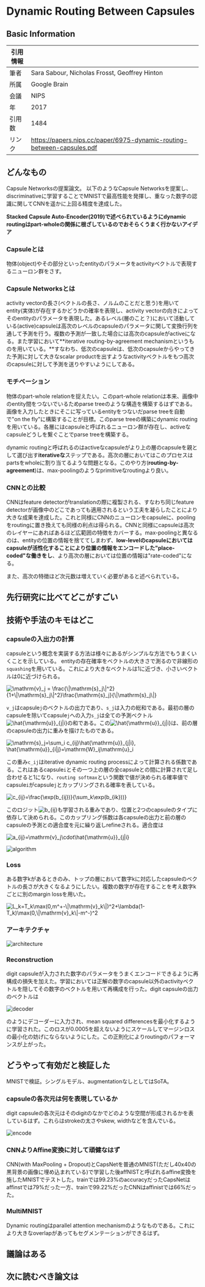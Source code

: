 # Dynamic Routing Between Capsules

## Basic Information

| 引用情報 |                                                                        |
| -------- | ---------------------------------------------------------------------- |
| 筆者     | Sara Sabour, Nicholas Frosst, Geoffrey Hinton                          |
| 所属     | Google Brain                                                           |
| 会議     | NIPS                                                                   |
| 年       | 2017                                                                   |
| 引用数   | 1484                                                                   |
| リンク   | https://papers.nips.cc/paper/6975-dynamic-routing-between-capsules.pdf |

## どんなもの

Capsule Networksの提案論文。
以下のようなCapsule Networksを提案し、discriminativeに学習することでMNISTで最高性能を発揮し、重なった数字の認識に関してCNNを遥かに上回る精度を達成した。

**Stacked Capsule Auto-Encoder(2019)で述べられているようにdynamic routingはpart-wholeの関係に根ざしているのでおそらくうまく行かないアイデア**

### Capsuleとは

物体(object)やその部分といったentityのパラメータをactivityベクトルで表現するニューロン群をさす。

### Capsule Networksとは

activity vectorの長さ(ベクトルの長さ、ノルムのことだと思う)を用いてentity(実体)が存在するかどうかの確率を表現し、activity vectorの向きによってそのentityのパラメータを表現した。あるレベル(層のこと？)において活動している(active)capsuleは高次のレベルのcapsuleのパラメータに関して変換行列を通して予測を行う。複数の予測が一致した場合には高次のcapsuleがactiveになる。また学習において**iterative routing-by-agreement mechanismというものを用いている。**すなわち、低次のcapsuleは、低次のcapsuleからやってきた予測に対して大きなscalar productを出すようなactivityベクトルをもつ高次のcapsuleに対して予測を送りやすいようにしてある。

### モチベーション

物体のpart-whole relationを捉えたい。このpart-whole relationは本来、画像中のentity間をつないでいるためparse treeのような構造を構築するはずである。画像を入力したときにそこに写っているentityをつないだparse treeを自動で"on the fly"に構築することが目標。このparse treeの構築にdynamic routingを用いている。各層にはcapsuleと呼ばれるニューロン群が存在し、activeなcapsuleどうしを繋ぐことでparse treeを構築する。

dynamic routingと呼ばれるのはactiveなcapsuleがより上の層のcapsuleを親として選び出す**iterativeな**ステップである。高次の層においてはこのプロセスはpartsをwholeに割り当てるような問題となる。このやり方(**routing-by-agreement**)は、max-poolingのようなprimitiveなroutingより良い。

### CNNとの比較

CNNはfeature detectorがtranslationの際に複製される、すなわち同じfeature detectorが画像中のどこであっても適用されるという工夫を凝らしたことにより大きな成果を達成した。これと同様にCNNのニューロンをcapsuleに、poolingをroutingに置き換えても同様の利点は得られる。CNNと同様にcapsuleは高次のレイヤーにあればあるほど広範囲の特徴をカバーする。max-poolingと異なるのは、entityの位置の情報を捨ててしまわず、**low-levelのcapsuleにおいてはcapsuleが活性化することにより位置の情報をエンコードした"place-coded"な働きをし**、より高次の層においては位置の情報は"rate-coded"になる。

また、高次の特徴ほど次元数は増えていく必要があると述べられている。

## 先行研究に比べてどこがすごい

## 技術や手法のキモはどこ

### capsuleの入出力の計算

capsuleという概念を実装する方法は様々にあるがシンプルな方法でもうまくいくことを示している。
entityの存在確率をベクトルの大きさで測るので非線形の`squashing`を用いている。これにより大きなベクトルは1に近づき、小さいベクトルは0に近づけられる。

<img src="https://latex.codecogs.com/gif.latex?\mathrm{v}_j&space;=&space;\frac{\|\mathrm{s}_j\|^2}{1&plus;\|\mathrm{s}_j\|^2}\frac{\mathrm{s}_j}{\|\mathrm{s}_j\|}" title="\mathrm{v}_j = \frac{\|\mathrm{s}_j\|^2}{1+\|\mathrm{s}_j\|^2}\frac{\mathrm{s}_j}{\|\mathrm{s}_j\|}" />

`v_j`はcapsule`j`のベクトルの出力であり、`s_j`は入力の総和である。最初の層のcapsuleを除いてcapsule`j`への入力`s_j`は全ての予測ベクトル<img src="https://latex.codecogs.com/gif.latex?\inline&space;\hat{\mathrm{u}}_{j|i}" title="\hat{\mathrm{u}}_{j|i}" />の和である。この<img src="https://latex.codecogs.com/gif.latex?\inline&space;\hat{\mathrm{u}}_{j|i}" title="\hat{\mathrm{u}}_{j|i}" />は、前の層のcapsuleの出力に重みを描けたものである。

<img src="https://latex.codecogs.com/gif.latex?\mathrm{s}_j=\sum_i&space;c_{ij}\hat{\mathrm{u}}_{j|i},&space;\hat{\mathrm{u}}_{i|j}=\mathrm{W}_ij\mathrm{u}_i" title="\mathrm{s}_j=\sum_i c_{ij}\hat{\mathrm{u}}_{j|i}, \hat{\mathrm{u}}_{i|j}=\mathrm{W}_ij\mathrm{u}_i" />

この重み`c_ij`はiterative dynamic routing processによって計算される係数である。これはあるcapsule`i`とその一つ上の層の全capsuleとの間に計算されて足し合わせると1になり、`routing softmax`という関数で値が決められる確率値でcapsule`i`がcapsule`j`とカップリングされる確率を表している。

<img src="https://latex.codecogs.com/gif.latex?c_{ij}=\frac{\exp(b_{ij})}{\sum_k\exp(b_{ik}))}" title="c_{ij}=\frac{\exp(b_{ij})}{\sum_k\exp(b_{ik}))}" />

このロジット<img src="https://latex.codecogs.com/gif.latex?\inline&space;b_{ij}" title="b_{ij}" />も学習される重みであり、位置と2つのcapsuleのタイプに依存して決められる。このカップリング係数は各capsuleの出力と前の層のcapsuleの予測との適合度を元に繰り返しrefineされる。適合度は

<img src="https://latex.codecogs.com/gif.latex?a_{ij}=\mathrm{v}_j\cdot\hat{\mathrm{u}}_{j|i}" title="a_{ij}=\mathrm{v}_j\cdot\hat{\mathrm{u}}_{j|i}" />

![algorithm](figures/dynamic-routing-algorithm.png)

### Loss

ある数字kがあるときのみ、トップの層において数字kに対応したcapsuleのベクトルの長さが大きくなるようにしたい。複数の数字が存在することを考え数字kごとに別のmargin lossを用いた。

<img src="https://latex.codecogs.com/gif.latex?L_k=T_k\max(0,m^&plus;-\|\mathrm{v}_k\|)^2&plus;\lambda(1-T_k)\max(0,\|\mathrm{v}_k\|-m^-)^2" title="L_k=T_k\max(0,m^+-\|\mathrm{v}_k\|)^2+\lambda(1-T_k)\max(0,\|\mathrm{v}_k\|-m^-)^2" />

### アーキテクチャ

![architecture](figures/model-architecture.png)

### Reconstruction

digit capsuleが入力された数字のパラメータをうまくエンコードできるように再構成の損失を加えた。学習においては正解の数字のcapsule以外のactivityベクトルを隠してその数字のベクトルを用いて再構成を行った。digit capsuleの出力のベクトルは

![decoder](figures/decoder.png)

のようにデコーダーに入力され、mean squared differencesを最小化するように学習された。このロスが0.0005を超えないようにスケールしてマージンロスの最小化の妨げにならないようにした。この正則化によりroutingのパフォーマンスが上がった。

## どうやって有効だと検証した

MNISTで検証。シングルモデル、augmentationなしとしてはSoTA。

### capsuleの各次元は何を表現しているか

digit capsuleの各次元はそのdigitのなかでどのような空間が形成されるかを表しているはず。これらはstrokeの太さやskew, widthなどを含んでいる。

![encode](figures/what-dimensions-encode.png)

### CNNよりAffine変換に対して頑健なはず

CNN(with MaxPooling + Dropout)とCapsNetを普通のMNIST(ただし40x40の黒背景の画像に埋め込まれている)で学習した後affNISTと呼ばれるaffine変換を施したMNISTでテストした。trainでは99.23%のaccuracyだったCapsNetはaffinstでは79%だった一方、trainで99.22%だったCNNはaffinistでは66%だった。

### MultiMNIST

Dynamic routingはparallel attention mechanismのようなものである。これにより大きなoverlapがあってもセグメンテーションができるはず。

## 議論はある

## 次に読むべき論文は

